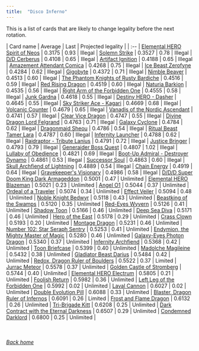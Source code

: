 ```yaml
---
title:  "Disco Inferno"
---
```


This is a list of cards that are likely to change legality before the next rotation.

| Card name | Average | Last | Projected legality |
| :-- |
[Elemental HERO Spirit of Neos](https://db.ygoprodeck.com/card/?search=Elemental%20HERO%20Spirit%20of%20Neos) | 0.3175 | 0.93 | Illegal |
[Solemn Strike](https://db.ygoprodeck.com/card/?search=Solemn%20Strike) | 0.3527 | 0.78 | Illegal |
[D/D Cerberus](https://db.ygoprodeck.com/card/?search=D/D%20Cerberus) | 0.4108 | 0.65 | Illegal |
[Artifact Ignition](https://db.ygoprodeck.com/card/?search=Artifact%20Ignition) | 0.4188 | 0.65 | Illegal |
[Amazement Attendant Comica](https://db.ygoprodeck.com/card/?search=Amazement%20Attendant%20Comica) | 0.4268 | 0.75 | Illegal |
[Ice Beast Zerofyne](https://db.ygoprodeck.com/card/?search=Ice%20Beast%20Zerofyne) | 0.4284 | 0.62 | Illegal |
[Gigobyte](https://db.ygoprodeck.com/card/?search=Gigobyte) | 0.4372 | 0.71 | Illegal |
[Nimble Beaver](https://db.ygoprodeck.com/card/?search=Nimble%20Beaver) | 0.4513 | 0.60 | Illegal |
[The Phantom Knights of Rusty Bardiche](https://db.ygoprodeck.com/card/?search=The%20Phantom%20Knights%20of%20Rusty%20Bardiche) | 0.4516 | 0.59 | Illegal |
[Red Rising Dragon](https://db.ygoprodeck.com/card/?search=Red%20Rising%20Dragon) | 0.4519 | 0.60 | Illegal |
[Naturia Barkion](https://db.ygoprodeck.com/card/?search=Naturia%20Barkion) | 0.4535 | 0.56 | Illegal |
[Right Arm of the Forbidden One](https://db.ygoprodeck.com/card/?search=Right%20Arm%20of%20the%20Forbidden%20One) | 0.4555 | 0.58 | Illegal |
[Junk Gardna](https://db.ygoprodeck.com/card/?search=Junk%20Gardna) | 0.4618 | 0.55 | Illegal |
[Destiny HERO - Dasher](https://db.ygoprodeck.com/card/?search=Destiny%20HERO%20-%20Dasher) | 0.4645 | 0.55 | Illegal |
[Sky Striker Ace - Kagari](https://db.ygoprodeck.com/card/?search=Sky%20Striker%20Ace%20-%20Kagari) | 0.4669 | 0.68 | Illegal |
[Volcanic Counter](https://db.ygoprodeck.com/card/?search=Volcanic%20Counter) | 0.4679 | 0.65 | Illegal |
[Vanadis of the Nordic Ascendant](https://db.ygoprodeck.com/card/?search=Vanadis%20of%20the%20Nordic%20Ascendant) | 0.4741 | 0.57 | Illegal |
[Clear Vice Dragon](https://db.ygoprodeck.com/card/?search=Clear%20Vice%20Dragon) | 0.4747 | 0.55 | Illegal |
[Divine Dragon Lord Felgrand](https://db.ygoprodeck.com/card/?search=Divine%20Dragon%20Lord%20Felgrand) | 0.4763 | 0.71 | Illegal |
[Galaxy Cyclone](https://db.ygoprodeck.com/card/?search=Galaxy%20Cyclone) | 0.4784 | 0.62 | Illegal |
[Dragonmaid Sheou](https://db.ygoprodeck.com/card/?search=Dragonmaid%20Sheou) | 0.4786 | 0.54 | Illegal |
[Ritual Beast Tamer Lara](https://db.ygoprodeck.com/card/?search=Ritual%20Beast%20Tamer%20Lara) | 0.4787 | 0.60 | Illegal |
[Infernity Launcher](https://db.ygoprodeck.com/card/?search=Infernity%20Launcher) | 0.4788 | 0.62 | Illegal |
[Raidraptor - Tribute Lanius](https://db.ygoprodeck.com/card/?search=Raidraptor%20-%20Tribute%20Lanius) | 0.4791 | 0.72 | Illegal |
[Justice Bringer](https://db.ygoprodeck.com/card/?search=Justice%20Bringer) | 0.4793 | 0.79 | Illegal |
[Generaider Boss Quest](https://db.ygoprodeck.com/card/?search=Generaider%20Boss%20Quest) | 0.4807 | 1.02 | Illegal |
[Lullaby of Obedience](https://db.ygoprodeck.com/card/?search=Lullaby%20of%20Obedience) | 0.4821 | 0.69 | Illegal |
[Boot-Up Admiral - Destroyer Dynamo](https://db.ygoprodeck.com/card/?search=Boot-Up%20Admiral%20-%20Destroyer%20Dynamo) | 0.4861 | 0.53 | Illegal |
[Successor Soul](https://db.ygoprodeck.com/card/?search=Successor%20Soul) | 0.4863 | 0.60 | Illegal |
[Skull Archfiend of Lightning](https://db.ygoprodeck.com/card/?search=Skull%20Archfiend%20of%20Lightning) | 0.4889 | 0.54 | Illegal |
[Chain Energy](https://db.ygoprodeck.com/card/?search=Chain%20Energy) | 0.4919 | 0.64 | Illegal |
[Gravekeeper's Visionary](https://db.ygoprodeck.com/card/?search=Gravekeeper's%20Visionary) | 0.4986 | 0.58 | Illegal |
[D/D/D Super Doom King Dark Armageddon](https://db.ygoprodeck.com/card/?search=D/D/D%20Super%20Doom%20King%20Dark%20Armageddon) | 0.5001 | 0.47 | Unlimited |
[Elemental HERO Blazeman](https://db.ygoprodeck.com/card/?search=Elemental%20HERO%20Blazeman) | 0.5021 | 0.23 | Unlimited |
[Angel O1](https://db.ygoprodeck.com/card/?search=Angel%20O1) | 0.5044 | 0.37 | Unlimited |
[Ordeal of a Traveler](https://db.ygoprodeck.com/card/?search=Ordeal%20of%20a%20Traveler) | 0.5074 | 0.34 | Unlimited |
[Effect Veiler](https://db.ygoprodeck.com/card/?search=Effect%20Veiler) | 0.5094 | 0.48 | Unlimited |
[Noble Knight Bedwyr](https://db.ygoprodeck.com/card/?search=Noble%20Knight%20Bedwyr) | 0.5118 | 0.43 | Unlimited |
[Beastking of the Swamps](https://db.ygoprodeck.com/card/?search=Beastking%20of%20the%20Swamps) | 0.5120 | 0.35 | Unlimited |
[Red-Eyes Wyvern](https://db.ygoprodeck.com/card/?search=Red-Eyes%20Wyvern) | 0.5126 | 0.41 | Unlimited |
[Shadow Toon](https://db.ygoprodeck.com/card/?search=Shadow%20Toon) | 0.5166 | 0.46 | Unlimited |
[Deep Sea Diva](https://db.ygoprodeck.com/card/?search=Deep%20Sea%20Diva) | 0.5171 | 0.46 | Unlimited |
[Hero of the East](https://db.ygoprodeck.com/card/?search=Hero%20of%20the%20East) | 0.5178 | 0.29 | Unlimited |
[Crass Clown](https://db.ygoprodeck.com/card/?search=Crass%20Clown) | 0.5193 | 0.20 | Unlimited |
[Montage Dragon](https://db.ygoprodeck.com/card/?search=Montage%20Dragon) | 0.5231 | 0.46 | Unlimited |
[Number 102: Star Seraph Sentry](https://db.ygoprodeck.com/card/?search=Number%20102:%20Star%20Seraph%20Sentry) | 0.5253 | 0.41 | Unlimited |
[Endymion, the Mighty Master of Magic](https://db.ygoprodeck.com/card/?search=Endymion,%20the%20Mighty%20Master%20of%20Magic) | 0.5280 | 0.46 | Unlimited |
[Galaxy-Eyes Photon Dragon](https://db.ygoprodeck.com/card/?search=Galaxy-Eyes%20Photon%20Dragon) | 0.5340 | 0.37 | Unlimited |
[Infernity Archfiend](https://db.ygoprodeck.com/card/?search=Infernity%20Archfiend) | 0.5368 | 0.42 | Unlimited |
[Toon Briefcase](https://db.ygoprodeck.com/card/?search=Toon%20Briefcase) | 0.5399 | 0.40 | Unlimited |
[Madolche Magileine](https://db.ygoprodeck.com/card/?search=Madolche%20Magileine) | 0.5432 | 0.38 | Unlimited |
[Gladiator Beast Darius](https://db.ygoprodeck.com/card/?search=Gladiator%20Beast%20Darius) | 0.5484 | 0.42 | Unlimited |
[Redox, Dragon Ruler of Boulders](https://db.ygoprodeck.com/card/?search=Redox,%20Dragon%20Ruler%20of%20Boulders) | 0.5522 | 0.37 | Limited |
[Jurrac Meteor](https://db.ygoprodeck.com/card/?search=Jurrac%20Meteor) | 0.5578 | 0.37 | Unlimited |
[Golden Castle of Stromberg](https://db.ygoprodeck.com/card/?search=Golden%20Castle%20of%20Stromberg) | 0.5744 | 0.40 | Unlimited |
[Elemental HERO Electrum](https://db.ygoprodeck.com/card/?search=Elemental%20HERO%20Electrum) | 0.5805 | 0.21 | Unlimited |
[Foolish Return](https://db.ygoprodeck.com/card/?search=Foolish%20Return) | 0.5982 | 0.36 | Unlimited |
[Left Leg of the Forbidden One](https://db.ygoprodeck.com/card/?search=Left%20Leg%20of%20the%20Forbidden%20One) | 0.5992 | 0.02 | Unlimited |
[Laval Cannon](https://db.ygoprodeck.com/card/?search=Laval%20Cannon) | 0.6027 | 0.02 | Unlimited |
[Double Evolution Pill](https://db.ygoprodeck.com/card/?search=Double%20Evolution%20Pill) | 0.6088 | 0.33 | Unlimited |
[Blaster, Dragon Ruler of Infernos](https://db.ygoprodeck.com/card/?search=Blaster,%20Dragon%20Ruler%20of%20Infernos) | 0.6091 | 0.26 | Limited |
[Frost and Flame Dragon](https://db.ygoprodeck.com/card/?search=Frost%20and%20Flame%20Dragon) | 0.6132 | 0.26 | Unlimited |
[Tri-Brigade Kitt](https://db.ygoprodeck.com/card/?search=Tri-Brigade%20Kitt) | 0.6208 | 0.25 | Unlimited |
[Dark Contract with the Eternal Darkness](https://db.ygoprodeck.com/card/?search=Dark%20Contract%20with%20the%20Eternal%20Darkness) | 0.6507 | 0.29 | Unlimited |
[Condemned Darklord](https://db.ygoprodeck.com/card/?search=Condemned%20Darklord) | 0.6800 | 0.25 | Unlimited |

<br>

###### [Back home](index)